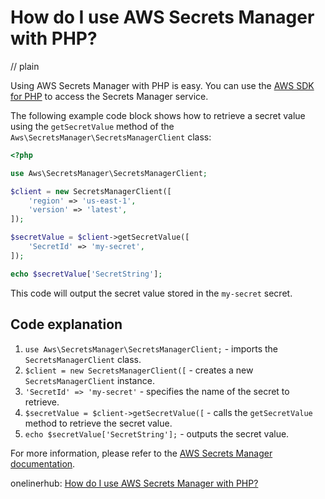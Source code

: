 # How do I use AWS Secrets Manager with PHP?
// plain

Using AWS Secrets Manager with PHP is easy. You can use the [AWS SDK for PHP](https://aws.amazon.com/sdk-for-php/) to access the Secrets Manager service.

The following example code block shows how to retrieve a secret value using the `getSecretValue` method of the `Aws\SecretsManager\SecretsManagerClient` class:

```php
<?php

use Aws\SecretsManager\SecretsManagerClient;

$client = new SecretsManagerClient([
    'region' => 'us-east-1',
    'version' => 'latest',
]);

$secretValue = $client->getSecretValue([
    'SecretId' => 'my-secret',
]);

echo $secretValue['SecretString'];
```

This code will output the secret value stored in the `my-secret` secret.

## Code explanation


1. `use Aws\SecretsManager\SecretsManagerClient;` - imports the `SecretsManagerClient` class.
2. `$client = new SecretsManagerClient([` - creates a new `SecretsManagerClient` instance.
3. `'SecretId' => 'my-secret'` - specifies the name of the secret to retrieve.
4. `$secretValue = $client->getSecretValue([` - calls the `getSecretValue` method to retrieve the secret value.
5. `echo $secretValue['SecretString'];` - outputs the secret value.

For more information, please refer to the [AWS Secrets Manager documentation](https://docs.aws.amazon.com/secretsmanager/latest/userguide/intro.html).

onelinerhub: [How do I use AWS Secrets Manager with PHP?](https://onelinerhub.com/php-aws/how-do-i-use-aws-secrets-manager-with-php)